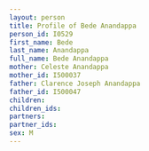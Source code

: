 ```yaml
---
layout: person
title: Profile of Bede Anandappa
person_id: I0529
first_name: Bede
last_name: Anandappa
full_name: Bede Anandappa
mother: Celeste Anandappa
mother_id: I500037
father: Clarence Joseph Anandappa
father_id: I500047
children:
children_ids:
partners:
partner_ids:
sex: M
---
```


